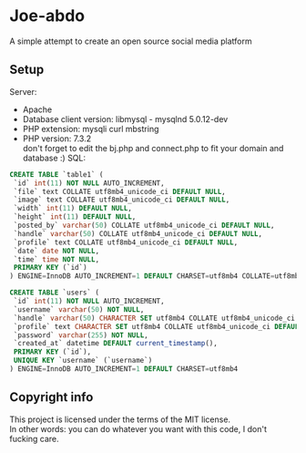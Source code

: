 # Joe-abdo
A simple attempt to create an open source social media platform 

## Setup
 Server:  
* Apache  
* Database client version: libmysql - mysqlnd 5.0.12-dev  
* PHP extension: mysqli curl mbstring  
* PHP version: 7.3.2  
don't forget to edit the bj.php and connect.php to fit your domain and database :)
SQL:
```SQL
CREATE TABLE `table1` (
 `id` int(11) NOT NULL AUTO_INCREMENT,
 `file` text COLLATE utf8mb4_unicode_ci DEFAULT NULL,
 `image` text COLLATE utf8mb4_unicode_ci DEFAULT NULL,
 `width` int(11) DEFAULT NULL,
 `height` int(11) DEFAULT NULL,
 `posted_by` varchar(50) COLLATE utf8mb4_unicode_ci DEFAULT NULL,
 `handle` varchar(50) COLLATE utf8mb4_unicode_ci DEFAULT NULL,
 `profile` text COLLATE utf8mb4_unicode_ci DEFAULT NULL,
 `date` date NOT NULL,
 `time` time NOT NULL,
 PRIMARY KEY (`id`)
) ENGINE=InnoDB AUTO_INCREMENT=1 DEFAULT CHARSET=utf8mb4 COLLATE=utf8mb4_unicode_ci
```

```SQL
CREATE TABLE `users` (
 `id` int(11) NOT NULL AUTO_INCREMENT,
 `username` varchar(50) NOT NULL,
 `handle` varchar(50) CHARACTER SET utf8mb4 COLLATE utf8mb4_unicode_ci DEFAULT NULL,
 `profile` text CHARACTER SET utf8mb4 COLLATE utf8mb4_unicode_ci DEFAULT NULL,
 `password` varchar(255) NOT NULL,
 `created_at` datetime DEFAULT current_timestamp(),
 PRIMARY KEY (`id`),
 UNIQUE KEY `username` (`username`)
) ENGINE=InnoDB AUTO_INCREMENT=1 DEFAULT CHARSET=utf8mb4
```
## Copyright info
This project is licensed under the terms of the MIT license.  
In other words: you can do whatever you want with this code, I don't fucking care.  
